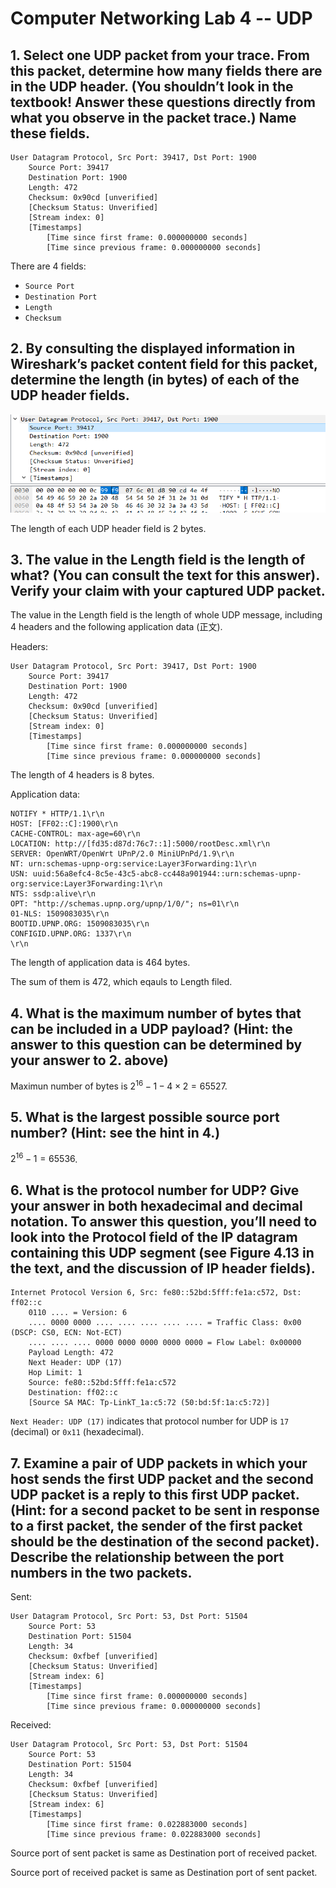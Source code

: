# Computer Networking Lab 4 -- UDP

## 1. Select one UDP packet from your trace. From this packet, determine how many fields there are in the UDP header. (You shouldn’t look in the textbook! Answer these questions directly from what you observe in the packet trace.) Name these fields.

```pseudocode
User Datagram Protocol, Src Port: 39417, Dst Port: 1900
    Source Port: 39417
    Destination Port: 1900
    Length: 472
    Checksum: 0x90cd [unverified]
    [Checksum Status: Unverified]
    [Stream index: 0]
    [Timestamps]
        [Time since first frame: 0.000000000 seconds]
        [Time since previous frame: 0.000000000 seconds]
```

There are 4 fields:

- `Source Port`
- `Destination Port`
- `Length`
- `Checksum`

## 2. By consulting the displayed information in Wireshark’s packet content field for this packet, determine the length (in bytes) of each of the UDP header fields.

![](pics/pic2.png)

The length of each UDP header field is 2 bytes.

## 3. The value in the Length field is the length of what? (You can consult the text for this answer). Verify your claim with your captured UDP packet.

The value in the Length field is the length of whole UDP message, including 4 headers and the following application data (正文).

Headers:

```pseudocode
User Datagram Protocol, Src Port: 39417, Dst Port: 1900
    Source Port: 39417
    Destination Port: 1900
    Length: 472
    Checksum: 0x90cd [unverified]
    [Checksum Status: Unverified]
    [Stream index: 0]
    [Timestamps]
        [Time since first frame: 0.000000000 seconds]
        [Time since previous frame: 0.000000000 seconds]
```

The length of 4 headers is 8 bytes.

Application data:

```pseudocode
NOTIFY * HTTP/1.1\r\n
HOST: [FF02::C]:1900\r\n
CACHE-CONTROL: max-age=60\r\n
LOCATION: http://[fd35:d87d:76c7::1]:5000/rootDesc.xml\r\n
SERVER: OpenWRT/OpenWrt UPnP/2.0 MiniUPnPd/1.9\r\n
NT: urn:schemas-upnp-org:service:Layer3Forwarding:1\r\n
USN: uuid:56a8efc4-8c5e-43c5-abc8-cc448a901944::urn:schemas-upnp-org:service:Layer3Forwarding:1\r\n
NTS: ssdp:alive\r\n
OPT: "http://schemas.upnp.org/upnp/1/0/"; ns=01\r\n
01-NLS: 1509083035\r\n
BOOTID.UPNP.ORG: 1509083035\r\n
CONFIGID.UPNP.ORG: 1337\r\n
\r\n
```

The length of application data is 464 bytes.

The sum of them is 472, which eqauls to Length filed.

## 4. What is the maximum number of bytes that can be included in a UDP payload? (Hint: the answer to this question can be determined by your answer to 2. above)

Maximun number of bytes is $2^{16}-1-4 \times 2=65527$.

## 5. What is the largest possible source port number? (Hint: see the hint in 4.)

$2^{16}-1=65536$.

## 6. What is the protocol number for UDP? Give your answer in both hexadecimal and decimal notation. To answer this question, you’ll need to look into the Protocol field of the IP datagram containing this UDP segment (see Figure 4.13 in the text, and the discussion of IP header fields).

```pseudocode
Internet Protocol Version 6, Src: fe80::52bd:5fff:fe1a:c572, Dst: ff02::c
    0110 .... = Version: 6
    .... 0000 0000 .... .... .... .... .... = Traffic Class: 0x00 (DSCP: CS0, ECN: Not-ECT)
    .... .... .... 0000 0000 0000 0000 0000 = Flow Label: 0x00000
    Payload Length: 472
    Next Header: UDP (17)
    Hop Limit: 1
    Source: fe80::52bd:5fff:fe1a:c572
    Destination: ff02::c
    [Source SA MAC: Tp-LinkT_1a:c5:72 (50:bd:5f:1a:c5:72)]
```

`Next Header: UDP (17)` indicates that protocol number for UDP is `17` (decimal) or `0x11` (hexadecimal).

## 7. Examine a pair of UDP packets in which your host sends the first UDP packet and the second UDP packet is a reply to this first UDP packet. (Hint: for a second packet to be sent in response to a first packet, the sender of the first packet should be the destination of the second packet). Describe the relationship between the port numbers in the two packets.

Sent:

```pseudocode
User Datagram Protocol, Src Port: 53, Dst Port: 51504
    Source Port: 53
    Destination Port: 51504
    Length: 34
    Checksum: 0xfbef [unverified]
    [Checksum Status: Unverified]
    [Stream index: 6]
    [Timestamps]
        [Time since first frame: 0.000000000 seconds]
        [Time since previous frame: 0.000000000 seconds]
```

Received:

```pseudocode
User Datagram Protocol, Src Port: 53, Dst Port: 51504
    Source Port: 53
    Destination Port: 51504
    Length: 34
    Checksum: 0xfbef [unverified]
    [Checksum Status: Unverified]
    [Stream index: 6]
    [Timestamps]
        [Time since first frame: 0.022883000 seconds]
        [Time since previous frame: 0.022883000 seconds]
```

Source port of sent packet is same as Destination port of received packet.

Source port of received packet is same as Destination port of sent packet.

